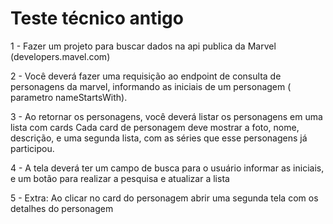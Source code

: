 # Teste técnico antigo

1 - Fazer um projeto para buscar dados na api publica da Marvel (developers.mavel.com)

2 - Você deverá fazer uma requisição ao endpoint de consulta de personagens da marvel, informando as iniciais de um personagem ( parametro nameStartsWith).

3 - Ao retornar os personagens, você deverá listar os personagens em uma lista com cards
Cada card de personagem deve mostrar a foto, nome, descrição, e uma segunda lista, com as séries que esse personagens já participou.

4 - A tela deverá ter um campo de busca para o usuário informar as iniciais, e um botão para realizar a pesquisa e atualizar a lista

5 - Extra: Ao clicar no card do personagem abrir uma segunda tela com os detalhes do personagem
